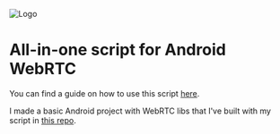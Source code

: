 ![Logo](https://raw.githubusercontent.com/rfazi/android_webrtc/main/imgs/logo.png)
# All-in-one script for Android WebRTC

You can find a guide on how to use this script <a href='#'>here</a>.

I made a basic Android project with WebRTC libs that I've built with my script in <a href='https://github.com/rfazi/android_webrtc'>this repo</a>.